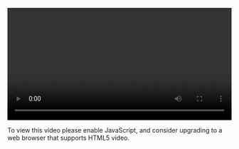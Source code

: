 <video controls="" style="width: 100%; display: block;"><source src="http://o86bpj665.bkt.clouddn.com/hand-in-hand-react/7-bcrypt.mp4" type="video/mp4"><p>To view this video please enable JavaScript, and consider upgrading to a web browser that supports HTML5 video.</p></video>
